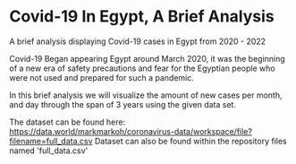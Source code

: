 # Covid-19 In Egypt, A Brief Analysis
A brief analysis displaying Covid-19 cases in Egypt from 2020 - 2022

Covid-19 Began appearing Egypt around March 2020, it was the beginning of a new era of safety precautions and fear for the Egyptian people who were not used and prepared for such a pandemic.

In this brief analysis we will visualize the amount of new cases per month, and day through the span of 3 years using the given data set.

The dataset can be found here: https://data.world/markmarkoh/coronavirus-data/workspace/file?filename=full_data.csv
Dataset can also be found within the repository files named 'full_data.csv'
